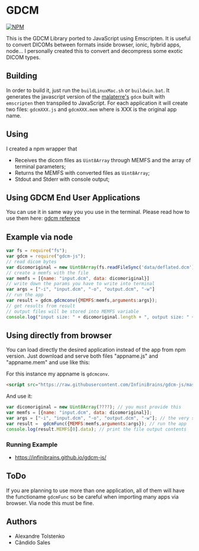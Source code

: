# GDCM

[![NPM](https://nodei.co/npm/gdcm-js.png?downloads=true)](https://www.npmjs.com/package/gdcm-js)

This is the GDCM Library ported to JavaScript using Emscripten.
It is useful to convert DICOMs between formats inside browser, ionic, hybrid apps, node...
I personally created this to convert and decompress some exotic DICOM types.

## Building

In order to build it, just run the `buildLinuxMac.sh` or `buildwin.bat`.
It generates the javascript version of the [malaterre's](https://github.com/malaterre/GDCM) `gdcm` built with `emscripten` then transpiled to JavaScript.
For each application it will create two files: `gdcmXXX.js` and `gdcmXXX.mem` where is XXX is the original app name.

## Using

I created a npm wrapper that

- Receives the dicom files as `Uint8Array` through MEMFS and the array of terminal parameters;
- Returns the MEMFS with converted files as `Uint8Array`;
- Stdout and Stderr with console output;

## Using GDCM End User Applications

You can use it in same way you you use in the terminal. Please read how to use them here: [gdcm referece](http://gdcm.sourceforge.net/wiki/index.php/End_User_Applications)

## Example via node

``` js
var fs = require("fs");
var gdcm = require("gdcm-js");
// read dicom bytes
var dicomoriginal = new Uint8Array(fs.readFileSync('data/deflated.dcm')); 
// create a memfs with the file
var memfs = [{name: "input.dcm", data: dicomoriginal}]
// write down the params you have to write into terminal
var args = ["-i", "input.dcm", "-o", "output.dcm", "-w"]
// run the app
var result = gdcm.gdcmconv({MEMFS:memfs,arguments:args});
// get results from result
// output files will be stored into MEMFS variable
console.log("input size: " + dicomoriginal.length + ", output size: " + result.MEMFS[0].data.length);
```

## Using directly from browser

You can load directly the desired application instead of the app from npm version. Just download and serve both files "appname.js" and "appname.mem" and use like this:

For this instance my appname is `gdcmconv`.

``` html
<script src="https://raw.githubusercontent.com/InfiniBrains/gdcm-js/master/gdcmconv.js"></script>
```

And use it:

``` js
var dicomoriginal = new Uint8Array(????); // you must provide this
var memfs = [{name: "input.dcm", data: dicomoriginal}]; 
var args = ["-i", "input.dcm", "-o", "output.dcm", "-w"]; // the very same arguments you should pass via terminal
var result =  gdcmFunc({MEMFS:memfs,arguments:args}); // run the app
console.log(result.MEMFS[0].data); // print the file output contents
```

### Running Example

- <https://infinibrains.github.io/gdcm-js/>

## ToDo

If you are planning to use more than one application, all of them will have the functioname `gdcmFunc` so be careful when importing many apps via browser. Via node this must be fine.

## Authors

- Alexandre Tolstenko
- Cândido Sales
